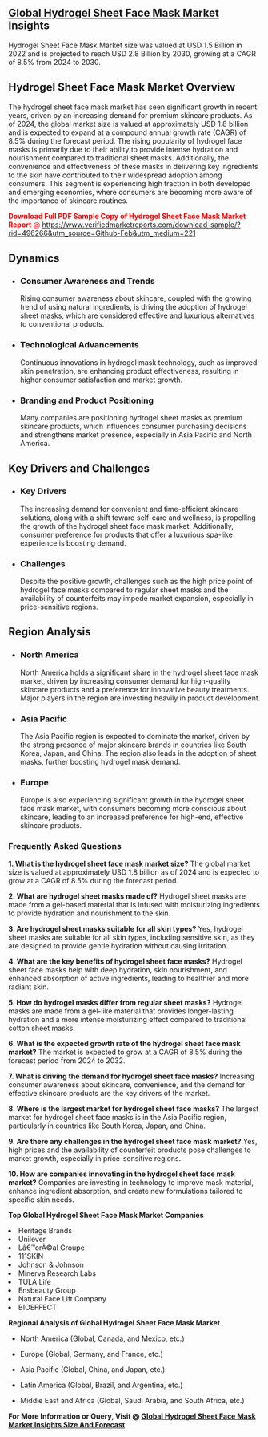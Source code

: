 <h2><a href="https://www.verifiedmarketreports.com/download-sample/?rid=496266&amp;utm_source=Github&amp;utm_medium=221" target="_blank">Global Hydrogel Sheet Face Mask Market</a> Insights</h2><p>Hydrogel Sheet Face Mask Market size was valued at USD 1.5 Billion in 2022 and is projected to reach USD 2.8 Billion by 2030, growing at a CAGR of 8.5% from 2024 to 2030.</p><p><h2>Hydrogel Sheet Face Mask Market Overview</h2> <p>The hydrogel sheet face mask market has seen significant growth in recent years, driven by an increasing demand for premium skincare products. As of 2024, the global market size is valued at approximately USD 1.8 billion and is expected to expand at a compound annual growth rate (CAGR) of 8.5% during the forecast period. The rising popularity of hydrogel face masks is primarily due to their ability to provide intense hydration and nourishment compared to traditional sheet masks. Additionally, the convenience and effectiveness of these masks in delivering key ingredients to the skin have contributed to their widespread adoption among consumers. This segment is experiencing high traction in both developed and emerging economies, where consumers are becoming more aware of the importance of skincare routines. <p><p><span class=""><span style="color: #ff0000;"><strong>Download Full PDF Sample Copy of Hydrogel Sheet Face Mask Market Report</strong> @ </span><a href="https://www.verifiedmarketreports.com/download-sample/?rid=496266&amp;utm_source=Github-Feb&amp;utm_medium=221" target="_blank">https://www.verifiedmarketreports.com/download-sample/?rid=496266&amp;utm_source=Github-Feb&amp;utm_medium=221</a></span></p></p> <h2>Dynamics</h2> <ul> <li><h3>Consumer Awareness and Trends</h3> Rising consumer awareness about skincare, coupled with the growing trend of using natural ingredients, is driving the adoption of hydrogel sheet masks, which are considered effective and luxurious alternatives to conventional products.</li> <li><h3>Technological Advancements</h3> Continuous innovations in hydrogel mask technology, such as improved skin penetration, are enhancing product effectiveness, resulting in higher consumer satisfaction and market growth.</li> <li><h3>Branding and Product Positioning</h3> Many companies are positioning hydrogel sheet masks as premium skincare products, which influences consumer purchasing decisions and strengthens market presence, especially in Asia Pacific and North America.</li> </ul> <h2>Key Drivers and Challenges</h2> <ul> <li><h3>Key Drivers</h3> The increasing demand for convenient and time-efficient skincare solutions, along with a shift toward self-care and wellness, is propelling the growth of the hydrogel sheet face mask market. Additionally, consumer preference for products that offer a luxurious spa-like experience is boosting demand.</li> <li><h3>Challenges</h3> Despite the positive growth, challenges such as the high price point of hydrogel face masks compared to regular sheet masks and the availability of counterfeits may impede market expansion, especially in price-sensitive regions.</li> </ul> <h2>Region Analysis</h2> <ul> <li><h3>North America</h3> North America holds a significant share in the hydrogel sheet face mask market, driven by increasing consumer demand for high-quality skincare products and a preference for innovative beauty treatments. Major players in the region are investing heavily in product development.</li> <li><h3>Asia Pacific</h3> The Asia Pacific region is expected to dominate the market, driven by the strong presence of major skincare brands in countries like South Korea, Japan, and China. The region also leads in the adoption of sheet masks, further boosting hydrogel mask demand.</li> <li><h3>Europe</h3> Europe is also experiencing significant growth in the hydrogel sheet face mask market, with consumers becoming more conscious about skincare, leading to an increased preference for high-end, effective skincare products.</li> </ul> <h3>Frequently Asked Questions</h3> <p><b>1. What is the hydrogel sheet face mask market size?</b> The global market size is valued at approximately USD 1.8 billion as of 2024 and is expected to grow at a CAGR of 8.5% during the forecast period.</p> <p><b>2. What are hydrogel sheet masks made of?</b> Hydrogel sheet masks are made from a gel-based material that is infused with moisturizing ingredients to provide hydration and nourishment to the skin.</p> <p><b>3. Are hydrogel sheet masks suitable for all skin types?</b> Yes, hydrogel sheet masks are suitable for all skin types, including sensitive skin, as they are designed to provide gentle hydration without causing irritation.</p> <p><b>4. What are the key benefits of hydrogel sheet face masks?</b> Hydrogel sheet face masks help with deep hydration, skin nourishment, and enhanced absorption of active ingredients, leading to healthier and more radiant skin.</p> <p><b>5. How do hydrogel masks differ from regular sheet masks?</b> Hydrogel masks are made from a gel-like material that provides longer-lasting hydration and a more intense moisturizing effect compared to traditional cotton sheet masks.</p> <p><b>6. What is the expected growth rate of the hydrogel sheet face mask market?</b> The market is expected to grow at a CAGR of 8.5% during the forecast period from 2024 to 2032.</p> <p><b>7. What is driving the demand for hydrogel sheet face masks?</b> Increasing consumer awareness about skincare, convenience, and the demand for effective skincare products are the key drivers of the market.</p> <p><b>8. Where is the largest market for hydrogel sheet face masks?</b> The largest market for hydrogel sheet face masks is in the Asia Pacific region, particularly in countries like South Korea, Japan, and China.</p> <p><b>9. Are there any challenges in the hydrogel sheet face mask market?</b> Yes, high prices and the availability of counterfeit products pose challenges to market growth, especially in price-sensitive regions.</p> <p><b>10. How are companies innovating in the hydrogel sheet face mask market?</b> Companies are investing in technology to improve mask material, enhance ingredient absorption, and create new formulations tailored to specific skin needs.</p> </p><p><strong>Top Global Hydrogel Sheet Face Mask Market Companies</strong></p><div data-test-id=""><p><li>Heritage Brands</li><li> Unilever</li><li> Lâ€™orÃ©al Groupe</li><li> 111SKIN</li><li> Johnson & Johnson</li><li> Minerva Research Labs</li><li> TULA Life</li><li> Ensbeauty Group</li><li> Natural Face Lift Company</li><li> BIOEFFECT</li></p><div><strong>Regional Analysis of&nbsp;Global Hydrogel Sheet Face Mask Market</strong></div><ul><li dir="ltr"><p dir="ltr">North America&nbsp;(Global, Canada, and Mexico, etc.)</p></li><li dir="ltr"><p dir="ltr">Europe (Global, Germany, and France, etc.)</p></li><li dir="ltr"><p dir="ltr">Asia Pacific&nbsp;(Global, China, and Japan, etc.)</p></li><li dir="ltr"><p dir="ltr">Latin America&nbsp;(Global, Brazil, and Argentina, etc.)</p></li><li dir="ltr">Middle East and Africa&nbsp;(Global, Saudi Arabia, and South Africa, etc.)</li></ul><p><strong>For More Information or Query, Visit @&nbsp;</strong><strong><a href="https://www.verifiedmarketreports.com/product/hydrogel-sheet-face-mask-market/?utm_source=Github&amp;utm_medium=221" target="_blank">Global Hydrogel Sheet Face Mask Market Insights Size And Forecast</a></strong></p></div>
